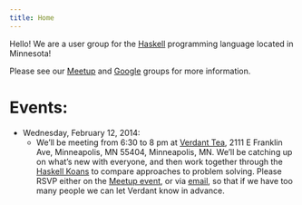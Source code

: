 ```yaml
---
title: Home
---
```


Hello! We are a user group for the [Haskell](http://www.haskell.org/)
programming language located in Minnesota!

Please see our [Meetup](http://www.meetup.com/HaskellMN/) and
[Google](https://groups.google.com/forum/#!forum/haskellmn) groups for
more information.


# Events:

- Wednesday, February 12, 2014:
    - We’ll be meeting from 6:30 to 8 pm at [Verdant
      Tea](http://minneapolis.verdanttea.com/), 2111 E Franklin Ave,
      Minneapolis, MN 55404, Minneapolis, MN. We’ll be catching up on
      what’s new with everyone, and then work together through the
      [Haskell Koans](https://github.com/HaskVan/HaskellKoans) to
      compare approaches to problem solving. Please RSVP either on the
      [Meetup
      event](http://www.meetup.com/HaskellMN/events/159531772/), or
      via [email](mailto:kyle.marek.spartz@gmail.com), so that if we
      have too many people we can let Verdant know in advance.

